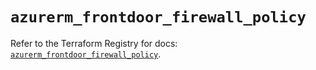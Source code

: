 # `azurerm_frontdoor_firewall_policy`

Refer to the Terraform Registry for docs: [`azurerm_frontdoor_firewall_policy`](https://registry.terraform.io/providers/hashicorp/azurerm/4.47.0/docs/resources/frontdoor_firewall_policy).
